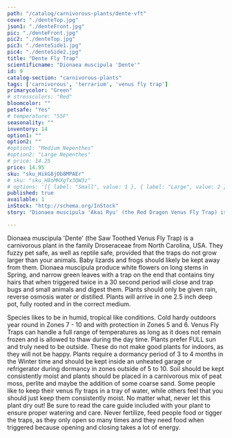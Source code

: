```yaml
---
path: "/catalog/carnivorous-plants/dente-vft"
cover: "./denteTop.jpg"
json1: "./denteFront.jpg"
pic: "./denteFront.jpg"
pic2: "./denteTop.jpg"
pic3: "./denteSide1.jpg"
pic4: "./denteSide2.jpg"
title: "Dente Fly Trap"
scientificname: "Dionaea muscipula 'Dente'"
id: 9 
catalog-section: "carnivorous-plants"
tags: ['carnivorous', 'terrarium', 'venus fly trap']
primarycolor: "Green"
# stresscolors: "Red"
bloomcolor: ""
petsafe: "Yes"
# temperature: "55F"
seasonality: ""
inventory: 14
option1: ""
option2: ""
#option1: "Medium Nepenthes"
#option2: "Large Nepenthes"
# price: 14.25
price: 14.95
sku: "sku_HikG8jOb8MPAEr"
# sku: "sku_H8oMHXgTx3QW3z"
# options: '[{ label: "Small", value: 1 }, { label: "Large", value: 2 }]'
published: true
available: 1
inStock: "http://schema.org/InStock"
story: "Dionaea muscipula 'Akai Ryu' (the Red Dragon Venus Fly Trap) is a carnivorous plant in the family Droseraceae from North Carolina, USA."

---
```

Dionaea muscipula 'Dente' (the Saw Toothed Venus Fly Trap) is a carnivorous plant in the family Droseraceae from North Carolina, USA. They fuzzy pet safe, as well as reptile safe, provided that the traps do not grow larger than your animals. Baby lizards and frogs should likely be kept away from them. Dionaea muscipula produce white flowers on long stems in Spring, and narrow green leaves with a trap on the end that contains tiny hairs that when triggered twice in a 30 second period will close and trap bugs and small animals and digest them. Plants should only be given rain, reverse osmosis water or distilled. Plants will arrive in one 2.5 inch deep pot, fully rooted and in the correct medium.

Species likes to be in humid, tropical like conditions. Cold hardy outdoors year round in Zones 7 - 10 and with protection in Zones 5 and 6. Venus Fly Traps can handle a full range of temperatures as long as it does not remain frozen and is allowed to thaw during the day time. Plants prefer FULL sun and truly need to be outside. These do not make good plants for indoors, as they will not be happy. Plants require a dormancy period of 3 to 4 months in the Winter time and should be kept inside an unheated garage or refrigerator during dormancy in zones outside of 5 to 10. Soil should be kept consistently moist and plants should be placed in a carnivorous mix of peat moss, perlite and maybe the addition of some coarse sand. Some people like to keep their venus fly traps in a tray of water, while others feel that you should just keep them consistently moist. No matter what, never let this plant dry out! Be sure to read the care guide included with your plant to ensure proper watering and care. Never fertilize, feed people food or tigger the traps, as they only open so many times and they need food when triggered because opening and closing takes a lot of energy.
